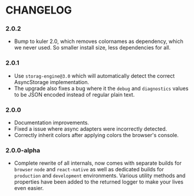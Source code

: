 # CHANGELOG

### 2.0.2

- Bump to kuler 2.0, which removes colornames as dependency, which we
  never used. So smaller install size, less dependencies for all. 

### 2.0.1

- Use `storag-engine@3.0` which will automatically detect the correct
  AsyncStorage implementation.
- The upgrade also fixes a bug where it the `debug` and `diagnostics` values
  to be JSON encoded instead of regular plain text.

### 2.0.0

- Documentation improvements.
- Fixed a issue where async adapters were incorrectly detected.
- Correctly inherit colors after applying colors the browser's console.

### 2.0.0-alpha

- Complete rewrite of all internals, now comes with separate builds for `browser`
  `node` and `react-native` as well as dedicated builds for `production` and
  `development` environments. Various utility methods and properties have
  been added to the returned logger to make your lives even easier.
